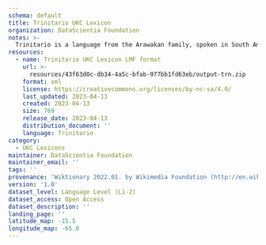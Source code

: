 ```yaml
---
schema: default
title: Trinitario UKC Lexicon
organization: DataScientia Foundation
notes: >-
  Trinitario is a language from the Arawakan family, spoken in South America. The UKC Lexicon of Trinitario is represented as a lexico-semantic network. It consists of words, word senses, synsets, as well as sense-level and synset-level relationships.
resources:
  - name: Trinitario UKC Lexicon LMF format
    url: >-
      resources/43f63d0c-db34-4a5c-bfab-977bb1fd63eb/output-trn.zip
    format: xml
    license: https://creativecommons.org/licenses/by-nc-sa/4.0/
    last_updated: 2023-04-13
    created: 2023-04-13
    size: 769
    release_date: 2023-04-13
    distribution_document: ''
    language: Trinitario
category:
  - UKC Lexicons
maintainer: DataScientia Foundation
maintainer_email: ''
tags: ''
provenance: 'Wiktionary 2022.01. by Wikimedia Foundation (http://en.wiktionary.org); Princeton WordNet 2.1 by Princeton University (https://wordnet.princeton.edu)'
version: '1.0'
dataset_level: Language Level (L1-2)
dataset_access: Open Access
dataset_description: ''
landing_page: ''
latitude_map: -15.5
longitude_map: -65.0
---
```

